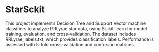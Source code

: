 # StarSckit
This project implements Decision Tree and Support Vector machine classifiers to analyze RRLyrae star data, using Scikit-learn for model training, evaluation, and cross-validation. The dataset includes RRLyrae_labels.txt, which provides classification labels. 
Performance is assessed with 5-fold cross-validation and confusion matrices. 
